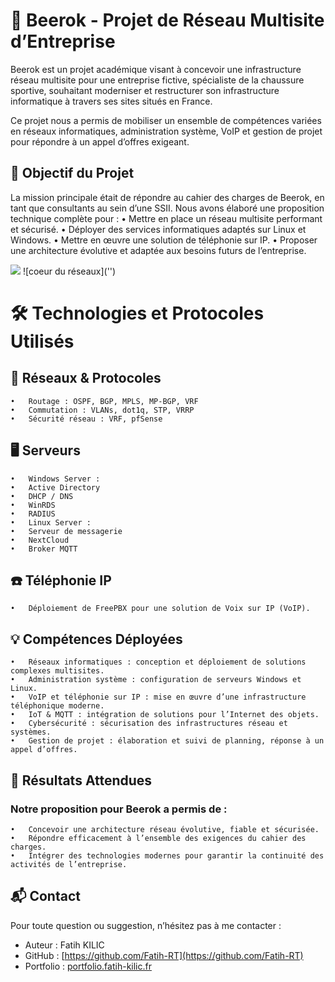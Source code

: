 # 🍺 Beerok - Projet de Réseau Multisite d’Entreprise

Beerok est un projet académique visant à concevoir une infrastructure réseau multisite pour une entreprise fictive, spécialiste de la chaussure sportive, souhaitant moderniser et restructurer son infrastructure informatique à travers ses sites situés en France.

Ce projet nous a permis de mobiliser un ensemble de compétences variées en réseaux informatiques, administration système, VoIP et gestion de projet pour répondre à un appel d’offres exigeant.

## 🎯 Objectif du Projet

La mission principale était de répondre au cahier des charges de Beerok, en tant que consultants au sein d’une SSII. Nous avons élaboré une proposition technique complète pour :
	•	Mettre en place un réseau multisite performant et sécurisé.
	•	Déployer des services informatiques adaptés sur Linux et Windows.
	•	Mettre en œuvre une solution de téléphonie sur IP.
	•	Proposer une architecture évolutive et adaptée aux besoins futurs de l’entreprise.

 <centre>
	 <img src="https://www.hebergeur-image.com/upload/82.67.100.22-673d0a1425383.jpg">
	![coeur du réseaux]('')
 </centre>

# 🛠️ Technologies et Protocoles Utilisés

## 📡 Réseaux & Protocoles
	•	Routage : OSPF, BGP, MPLS, MP-BGP, VRF
	•	Commutation : VLANs, dot1q, STP, VRRP
	•	Sécurité réseau : VRF, pfSense

## 🖥️ Serveurs
	•	Windows Server :
	•	Active Directory
	•	DHCP / DNS
	•	WinRDS
	•	RADIUS
	•	Linux Server :
	•	Serveur de messagerie
	•	NextCloud
	•	Broker MQTT

## ☎️ Téléphonie IP
	•	Déploiement de FreePBX pour une solution de Voix sur IP (VoIP).

## 💡 Compétences Déployées
	•	Réseaux informatiques : conception et déploiement de solutions complexes multisites.
	•	Administration système : configuration de serveurs Windows et Linux.
	•	VoIP et téléphonie sur IP : mise en œuvre d’une infrastructure téléphonique moderne.
	•	IoT & MQTT : intégration de solutions pour l’Internet des objets.
	•	Cybersécurité : sécurisation des infrastructures réseau et systèmes.
	•	Gestion de projet : élaboration et suivi de planning, réponse à un appel d’offres.

## 🚀 Résultats Attendues

### Notre proposition pour Beerok a permis de :
	•	Concevoir une architecture réseau évolutive, fiable et sécurisée.
	•	Répondre efficacement à l’ensemble des exigences du cahier des charges.
	•	Intégrer des technologies modernes pour garantir la continuité des activités de l’entreprise.

## 📬 Contact
	
 Pour toute question ou suggestion, n’hésitez pas à me contacter :
 
-	Auteur : Fatih KILIC
-	GitHub : [https://github.com/Fatih-RT](https://github.com/Fatih-RT)
-	Portfolio : [portfolio.fatih-kilic.fr](portfolio.fatih-kilic.fr)
